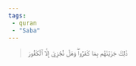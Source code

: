 ```yaml
---
tags: 
 - quran 
 - "Saba"
---
```


> ذَٰلِكَ جَزَيۡنَٰهُم بِمَا كَفَرُواْۖ وَهَلۡ نُجَٰزِيٓ إِلَّا ٱلۡكَفُورَ
